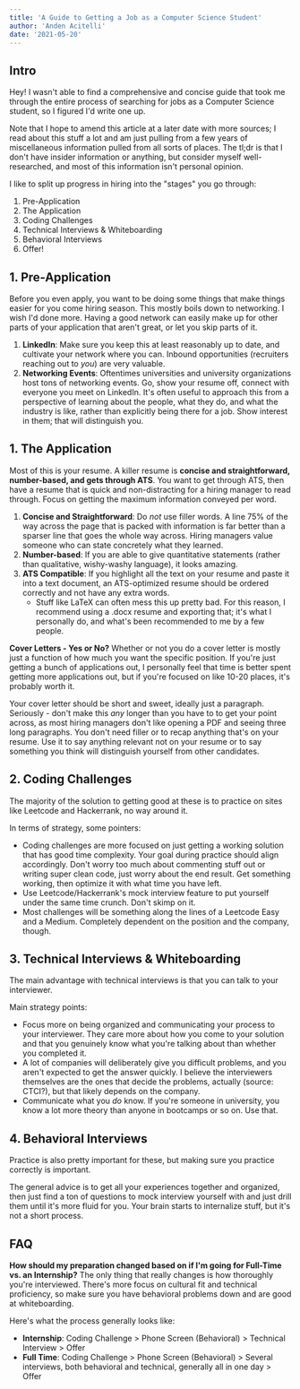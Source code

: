 ```yaml
---
title: 'A Guide to Getting a Job as a Computer Science Student'
author: 'Anden Acitelli'
date: '2021-05-20'
---
```


## Intro
Hey! I wasn't able to find a comprehensive and concise guide that took me through the entire process of searching for jobs as a Computer Science student, so I figured I'd write one up. 

Note that I hope to amend this article at a later date with more sources; I read about this stuff a lot and am just pulling from a few years of miscellaneous information pulled from all sorts of places. The tl;dr is that I don't have insider information or anything, but consider myself well-researched, and most of this information isn't personal opinion. 

I like to split up progress in hiring into the "stages" you go through:
1. Pre-Application
2. The Application
3. Coding Challenges
4. Technical Interviews & Whiteboarding
5. Behavioral Interviews
6. Offer!

## 1. Pre-Application
Before you even apply, you want to be doing some things that make things easier for you come hiring season. This mostly boils down to networking. I wish I'd done more. Having a good network can easily make up for other parts of your application that aren't great, or let you skip parts of it.  

1. **LinkedIn**: Make sure you keep this at least reasonably up to date, and cultivate your network where you can. Inbound opportunities (recruiters reaching out to *you*) are very valuable.
2. **Networking Events**: Oftentimes universities and university organizations host tons of networking events. Go, show your resume off, connect with everyone you meet on LinkedIn. It's often useful to approach this from a perspective of learning about the people, what they do, and what the industry is like, rather than explicitly being there for a job. Show interest in them; that will distinguish you. 

## 1. The Application
Most of this is your resume. A killer resume is **concise and straightforward, number-based, and gets through ATS**. You want to get through ATS, then have a resume that is quick and non-distracting for a hiring manager to read through. Focus on getting the maximum information conveyed per word. 

1. **Concise and Straightforward**: Do *not* use filler words. A line 75% of the way across the page that is packed with information is far better than a sparser line that goes the whole way across. Hiring managers value someone who can state concretely what they learned.
2. **Number-based**: If you are able to give quantitative statements (rather than qualitative, wishy-washy language), it looks amazing. 
3. **ATS Compatible**: If you highlight all the text on your resume and paste it into a text document, an ATS-optimized resume should be ordered correctly and not have any extra words.
    - Stuff like LaTeX can often mess this up pretty bad. For this reason, I recommend using a .docx resume and exporting that; it's what I personally do, and what's been recommended to me by a few people. 

**Cover Letters - Yes or No?**
Whether or not you do a cover letter is mostly just a function of how much you want the specific position. If you're just getting a bunch of applications out, I personally feel that time is better spent getting more applications out, but if you're focused on like 10-20 places, it's probably worth it.

Your cover letter should be short and sweet, ideally just a paragraph. Seriously - don't make this *any* longer than you have to to get your point across, as most hiring managers don't like opening a PDF and seeing three long paragraphs. You don't need filler or to recap anything that's on your resume. Use it to say anything relevant not on your resume or to say something you think will distinguish yourself from other candidates. 

## 2. Coding Challenges
The majority of the solution to getting good at these is to practice on sites like Leetcode and Hackerrank, no way around it. 

In terms of strategy, some pointers:
- Coding challenges are more focused on just getting a working solution that has good time complexity. Your goal during practice should align accordingly. Don't worry too much about commenting stuff out or writing super clean code, just worry about the end result. Get something working, then optimize it with what time you have left. 
- Use Leetcode/Hackerrank's mock interview feature to put yourself under the same time crunch. Don't skimp on it. 
- Most challenges will be something along the lines of a Leetcode Easy and a Medium. Completely dependent on the position and the company, though. 

## 3. Technical Interviews & Whiteboarding
The main advantage with technical interviews is that you can talk to your interviewer. 

Main strategy points:
- Focus more on being organized and communicating your process to your interviewer. They care more about how you come to your solution and that you genuinely know what you're talking about than whether you completed it. 
- A lot of companies will deliberately give you difficult problems, and you aren't expected to get the answer quickly. I believe the interviewers themselves are the ones that decide the problems, actually (source: CTCI?), but that likely depends on the company. 
- Communicate what you *do* know. If you're someone in university, you know a lot more theory than anyone in bootcamps or so on. Use that. 

## 4. Behavioral Interviews
Practice is also pretty important for these, but making sure you practice correctly is important. 

The general advice is to get all your experiences together and organized, then just find a ton of questions to mock interview yourself with and just drill them until it's more fluid for you. Your brain starts to internalize stuff, but it's not a short process. 

## FAQ
**How should my preparation changed based on if I'm going for Full-Time vs. an Internship?**
The only thing that really changes is how thoroughly you're interviewed. There's more focus on cultural fit and technical proficiency, so make sure you have behavioral problems down and are good at whiteboarding. 

Here's what the process generally looks like:
- **Internship**: Coding Challenge > Phone Screen (Behavioral) > Technical Interview > Offer
- **Full Time**: Coding Challenge > Phone Screen (Behavioral) > Several interviews, both behavioral and technical, generally all in one day > Offer